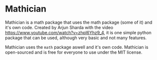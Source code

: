 # Mathician
Mathician is a math package that uses the math package (some of it) and it's own code. Created by Arjun Sharda with the video https://www.youtube.com/watch?v=zhpI6Yhz9_4, it is one simple python package that can be used, although very basic and not many features.

Mathician uses the ``math`` package aswell and it's own code. Mathician is open-sourced and is free for everyone to use under the MIT license.
